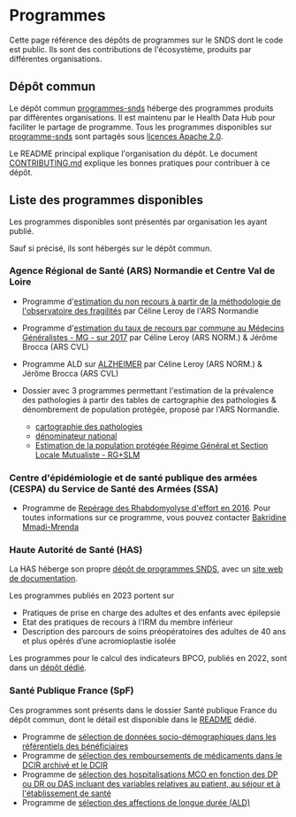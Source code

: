 # Programmes
<!-- SPDX-License-Identifier: MPL-2.0 -->

Cette page référence des dépôts de programmes sur le SNDS dont le code est public.
Ils sont des contributions de l'écosystème, produits par différentes organisations. 


## Dépôt commun

Le dépôt commun [programmes-snds](https://gitlab.com/healthdatahub/programmes-snds) héberge des programmes produits par différentes organisations. 
Il est maintenu par le Health Data Hub pour faciliter le partage de programme. 
Tous les programmes disponibles sur [programme-snds](https://gitlab.com/healthdatahub/programmes-snds/-/tree/master) sont partagés sous [licences Apache 2.0](https://gitlab.com/healthdatahub/programmes-snds/-/blob/master/LICENSE).

Le README principal explique l'organisation du dépôt. 
Le document [CONTRIBUTING.md](https://gitlab.com/healthdatahub/programmes-snds/blob/master/CONTRIBUTING.md) explique les bonnes pratiques pour contribuer à ce dépôt.


## Liste des programmes disponibles 

Les programmes disponibles sont présentés par organisation les ayant publié.

Sauf si précisé, ils sont hébergés sur le dépôt commun.

### Agence Régional de Santé (ARS) Normandie et Centre Val de Loire 

- Programme d'[estimation du non recours à partir de la méthodologie de l'observatoire des fragilités](https://gitlab.com/healthdatahub/programmes-snds/-/blob/master/ARS/Recours%20ou%20non-recours%20aux%20soins/NORMANDIE_estimation_nonrecours.sas) par Céline Leroy de l'ARS Normandie  

- Programme d'[estimation du taux de recours par commune au Médecins Généralistes - MG - sur 2017](https://gitlab.com/healthdatahub/programmes-snds/-/blob/master/ARS/Recours%20ou%20non-recours%20aux%20soins/tx_recours_mg.sas) par Céline Leroy (ARS NORM.) & Jérôme Brocca (ARS CVL)

- Programme ALD sur [ALZHEIMER](https://gitlab.com/healthdatahub/programmes-snds/-/blob/master/ARS/pathologies/ALD/ALD.sas) par Céline Leroy (ARS NORM.) & Jérôme Brocca (ARS CVL)

- Dossier avec 3 programmes permettant l'estimation de la prévalence des pathologies à partir des tables de cartographie des pathologies & dénombrement de population protégée, proposé par l'ARS Normandie.
	- [cartographie des pathologies](https://gitlab.com/healthdatahub/programmes-snds/-/blob/master/ARS/pathologies/carto%20patho/NORMANDIE_carto_patho.sas) 
	- [dénominateur national](https://gitlab.com/healthdatahub/programmes-snds/-/blob/master/ARS/pathologies/carto%20patho/NORMANDIE_denominateur_national.sas)
	- [Estimation de la population protégée Régime Général et Section Locale Mutualiste - RG+SLM](https://gitlab.com/healthdatahub/programmes-snds/-/blob/master/ARS/pathologies/carto%20patho/NORMANDIE_estimation_pop_prot_correction_patho.sas)

### Centre d'épidémiologie et de santé publique des armées (CESPA) du Service de Santé des Armées (SSA)

- Programme de [Repérage des Rhabdomyolyse d'effort en 2016](https://gitlab.com/healthdatahub/programmes-snds/-/blob/master/SSA-CESPA/Rhabdomyolise_09012020.sas). Pour toutes informations sur ce programme, vous pouvez contacter [Bakridine Mmadi-Mrenda](mailto:bakridine.mmadi-mrenda@intradef.gouv.fr)

### Haute Autorité de Santé (HAS)

La HAS héberge son propre [dépôt de programmes SNDS](https://gitlab.has-sante.fr/has-sante/public/programmes-snds), 
avec un [site web de documentation](https://has-sante.pages.has-sante.fr/public/programmes-snds/).


Les programmes publiés en 2023 portent sur 

- Pratiques de prise en charge des adultes et des enfants avec épilepsie
- Etat des pratiques de recours à l’IRM du membre inférieur
- Description des parcours de soins préopératoires des adultes de 40 ans et plus opérés d’une acromioplastie isolée

Les programmes pour le calcul des indicateurs BPCO, publiés en 2022, sont dans un [dépôt dédié](https://gitlab.has-sante.fr/has-sante/public/snds-indicateurs-parcours-bpco).

### Santé Publique France (SpF)

Ces programmes sont présents dans le dossier Santé publique France du dépôt commun, dont le détail est disponible dans le [README](https://gitlab.com/healthdatahub/programmes-snds/-/blob/master/Sante_publique_France/README.md) dédié. 

* Programme de [sélection de données socio-démographiques dans les référentiels des bénéficiaires](https://gitlab.com/healthdatahub/programmes-snds/-/blob/master/Sante_publique_France/dcir_infos_socio_eco_referentiels.sas)
* Programme de [sélection des remboursements de médicaments dans le DCIR archivé et le DCIR](https://gitlab.com/healthdatahub/programmes-snds/-/blob/master/Sante_publique_France/dcir_prestations_medicaments.sas)
* Programme de [sélection des hospitalisations MCO en fonction des DP ou DR ou DAS incluant des variables relatives au patient, au séjour et à l'établissement de santé](https://gitlab.com/healthdatahub/programmes-snds/-/blob/master/Sante_publique_France/pmsi_mco_select_sejours_par_diag.sas)
* Programme de [sélection des affections de longue durée (ALD)](https://gitlab.com/healthdatahub/programmes-snds/-/blob/master/Sante_publique_France/ald_select_par_code_cim.sas)
